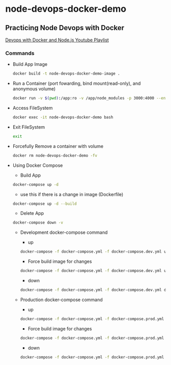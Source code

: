 # node-devops-docker-demo

## Practicing Node Devops with Docker

[Devops with Docker and Node.js Youtube Playlist](https://www.youtube.com/playlist?list=PL8VzFQ8k4U1JEu7BLraz8MdKJILJir7oY)

### Commands

- Build App Image

  ```sh
  docker build -t node-devops-docker-demo-image .
  ```

- Run a Container (port fowarding, bind mount(read-only), and anonymous volume)

  ```sh
  docker run -v $(pwd):/app:ro -v /app/node_modules -p 3000:4000 --env-file ./.env -d --name node-devops-docker-demo node-devops-docker-demo-image
  ```

- Access FileSystem

  ```sh
  docker exec -it node-devops-docker-demo bash
  ```

- Exit FileSystem

  ```sh
  exit
  ```

- Forcefully Remove a container with volume

  ```sh
  docker rm node-devops-docker-demo -fv
  ```

- Using Docker Compose

  - Build App

  ```sh
  docker-compose up -d
  ```
  
  - use this if there is a change in image (Dockerfile)

  ```sh
  docker-compose up -d --build
  ```

  - Delete App

  ```sh
  docker-compose down -v
  ```

  - Development docker-compose command

    - up
  
    ```sh
    docker-compose -f docker-compose.yml -f docker-compose.dev.yml up -d
    ```

    - Force build image for changes

    ```sh
    docker-compose -f docker-compose.yml -f docker-compose.dev.yml up -d --build
    ```

    - down

    ```sh
    docker-compose -f docker-compose.yml -f docker-compose.dev.yml down -v
    ```

  - Production docker-compose command

    - up
  
    ```sh
    docker-compose -f docker-compose.yml -f docker-compose.prod.yml up -d
    ```

    - Force build image for changes

    ```sh
    docker-compose -f docker-compose.yml -f docker-compose.prod.yml up -d --build
    ```

    - down

    ```sh
    docker-compose -f docker-compose.yml -f docker-compose.prod.yml down -v
    ```
